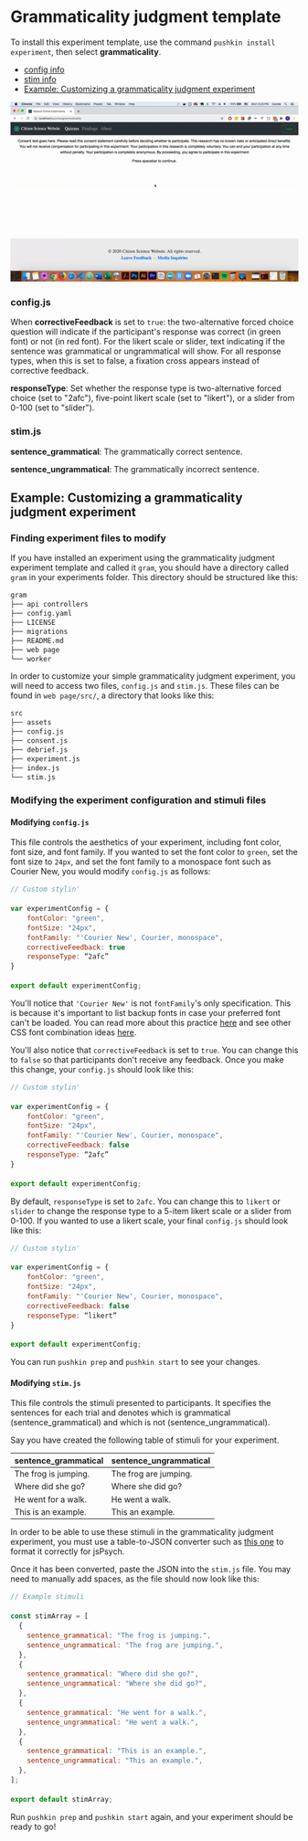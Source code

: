 # Grammaticality judgment template

To install this experiment template, use the command `pushkin install experiment`, then select **grammaticality**.

- [config info](grammaticality-judgment-template.md#config-js)
- [stim info](grammaticality-judgment-template.md#stim-js)
- [Example: Customizing a grammaticality judgment experiment](grammaticality-judgment-template.md#example-customizing-a-grammaticality-judgment-experiment)

![Grammaticality judgment experiment template, with corrective response set to true.](../../assets/ezgif.com-video-to-gif-8-.gif)

### config.js

When **correctiveFeedback** is set to `true`: the two-alternative forced choice question will indicate if the participant's response was correct \(in green font\) or not \(in red font\). For the likert scale or slider, text indicating if the sentence was grammatical or ungrammatical will show. For all response types, when this is set to false, a fixation cross appears instead of corrective feedback.

**responseType**: Set whether the response type is two-alternative forced choice \(set to "2afc"\), five-point likert scale \(set to "likert"\), or a slider from 0-100 \(set to "slider"\).

### stim.js

**sentence_grammatical**: The grammatically correct sentence.

**sentence_ungrammatical**: The grammatically incorrect sentence.

## Example: Customizing a grammaticality judgment experiment

### Finding experiment files to modify

If you have installed an experiment using the grammaticality judgment experiment template and called it `gram`, you should have a directory called `gram` in your experiments folder. This directory should be structured like this:

```example
gram
├── api controllers
├── config.yaml
├── LICENSE
├── migrations
├── README.md
├── web page
└── worker
```

In order to customize your simple grammaticality judgment experiment, you will need to access two files, `config.js` and `stim.js`. These files can be found in `web page/src/`, a directory that looks like this:

```example
src
├── assets
├── config.js
├── consent.js
├── debrief.js
├── experiment.js
├── index.js
└── stim.js
```

### Modifying the experiment configuration and stimuli files

#### Modifying `config.js`

This file controls the aesthetics of your experiment, including font color, font size, and font family. If you wanted to set the font color to `green`, set the font size to `24px`, and set the font family to a monospace font such as Courier New, you would modify `config.js` as follows:

```javascript
// Custom stylin'

var experimentConfig = {
    fontColor: "green",
    fontSize: "24px",
    fontFamily: "'Courier New', Courier, monospace",
    correctiveFeedback: true
    responseType: “2afc”
}

export default experimentConfig;
```

You'll notice that `'Courier New'` is not `fontFamily`'s only specification. This is because it's important to list backup fonts in case your preferred font can't be loaded. You can read more about this practice [here](https://discuss.codecademy.com/t/how-many-fallback-fonts-should-i-have/363586) and see other CSS font combination ideas [here](https://www.w3schools.com/cssref/css_websafe_fonts.asp).

You'll also notice that `correctiveFeedback` is set to `true`. You can change this to `false` so that participants don't receive any feedback. Once you make this change, your `config.js` should look like this:

```javascript
// Custom stylin'

var experimentConfig = {
    fontColor: "green",
    fontSize: "24px",
    fontFamily: "'Courier New', Courier, monospace",
    correctiveFeedback: false
    responseType: “2afc”
}

export default experimentConfig;
```

By default, `responseType` is set to `2afc`. You can change this to `likert` or `slider` to change the response type to a 5-item likert scale or a slider from 0-100. If you wanted to use a likert scale, your final `config.js` should look like this:

```javascript
// Custom stylin'

var experimentConfig = {
    fontColor: "green",
    fontSize: "24px",
    fontFamily: "'Courier New', Courier, monospace",
    correctiveFeedback: false
    responseType: “likert”
}

export default experimentConfig;
```

You can run `pushkin prep` and `pushkin start` to see your changes.

#### Modifying `stim.js`

This file controls the stimuli presented to participants. It specifies the sentences for each trial and denotes which is grammatical (sentence_grammatical) and which is not (sentence_ungrammatical).

Say you have created the following table of stimuli for your experiment.

| sentence_grammatical  | sentence_ungrammatical |
| --------------------- | ---------------------- |
| The frog is jumping\. | The frog are jumping\. |
| Where did she go?     | Where she did go?      |
| He went for a walk\.  | He went a walk\.       |
| This is an example\.  | This an example\.      |

In order to be able to use these stimuli in the grammaticality judgment experiment, you must use a table-to-JSON converter such as [this one](https://tableconvert.com/) to format it correctly for jsPsych.

Once it has been converted, paste the JSON into the `stim.js` file. You may need to manually add spaces, as the file should now look like this:

```javascript
// Example stimuli

const stimArray = [
  {
    sentence_grammatical: "The frog is jumping.",
    sentence_ungrammatical: "The frog are jumping.",
  },
  {
    sentence_grammatical: "Where did she go?",
    sentence_ungrammatical: "Where she did go?",
  },
  {
    sentence_grammatical: "He went for a walk.",
    sentence_ungrammatical: "He went a walk.",
  },
  {
    sentence_grammatical: "This is an example.",
    sentence_ungrammatical: "This an example.",
  },
];

export default stimArray;
```

Run `pushkin prep` and `pushkin start` again, and your experiment should be ready to go!
